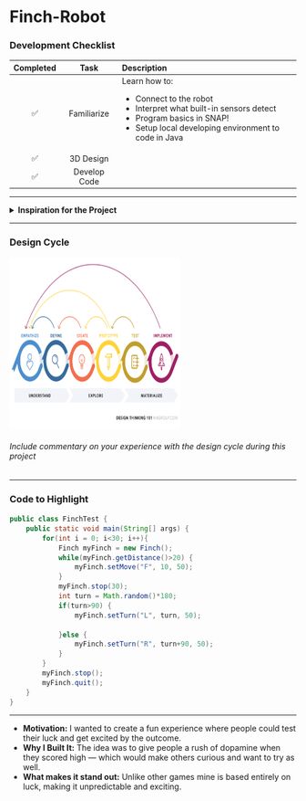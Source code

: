 # Finch-Robot

### Development Checklist

| Completed | Task         | Description |
|:---------:| :-----------:|:------------|
|    ✅     | Familiarize  | Learn how to: <ul><li>Connect to the robot</li><li>Interpret what built-in sensors detect</li><li>Program basics in SNAP!</li><li>Setup local developing environment to code in Java</li></ul>|
|    ✅     | 3D Design    |             |
|    ✅     | Develop Code |             |

---

<details>
<summary><strong>Inspiration for the Project</strong></summary>

I wanted people to test their **luck**!
</details>

---

### Design Cycle
<img src="Design-thinking-diagram.webp" alt="design cycle" width="300" height="300">

###### Include commentary on your experience with the design cycle during this project

---

### Code to Highlight
```java
public class FinchTest {
    public static void main(String[] args) {
        for(int i = 0; i<30; i++){
            Finch myFinch = new Finch();
            while(myFinch.getDistance()>20) {
        	    myFinch.setMove("F", 10, 50);
            }
            myFinch.stop(30);
            int turn = Math.random()*180;
            if(turn>90) {
        	    myFinch.setTurn("L", turn, 50);
        
            }else {
        	    myFinch.setTurn("R", turn+90, 50);
            }
        }
        myFinch.stop();
        myFinch.quit();
    }
}
```

---


- **Motivation:** I wanted to create a fun experience where people could test their luck and get excited by the outcome.
- **Why I Built It:** The idea was to give people a rush of dopamine when they scored high — which would make others curious and want to try as well.
- **What makes it stand out:** Unlike other games mine is based entirely on luck, making it unpredictable and exciting.
